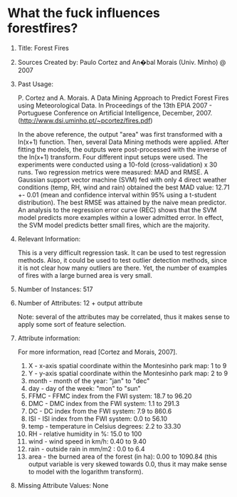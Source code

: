# What the fuck influences forestfires?
1. Title: Forest Fires

2. Sources
   Created by: Paulo Cortez and An�bal Morais (Univ. Minho) @ 2007
   
3. Past Usage:

   P. Cortez and A. Morais. A Data Mining Approach to Predict Forest Fires using Meteorological Data.
   In Proceedings of the 13th EPIA 2007 - Portuguese Conference on Artificial Intelligence, 
   December, 2007. (http://www.dsi.uminho.pt/~pcortez/fires.pdf)
   
   In the above reference, the output "area" was first transformed with a ln(x+1) function.
   Then, several Data Mining methods were applied. After fitting the models, the outputs were
   post-processed with the inverse of the ln(x+1) transform. Four different input setups were
   used. The experiments were conducted using a 10-fold (cross-validation) x 30 runs. Two
   regression metrics were measured: MAD and RMSE. A Gaussian support vector machine (SVM) fed
   with only 4 direct weather conditions (temp, RH, wind and rain) obtained the best MAD value:
   12.71 +- 0.01 (mean and confidence interval within 95% using a t-student distribution). The
   best RMSE was attained by the naive mean predictor. An analysis to the regression error curve
   (REC) shows that the SVM model predicts more examples within a lower admitted error. In effect,
   the SVM model predicts better small fires, which are the majority. 
 
4. Relevant Information:

   This is a very difficult regression task. It can be used to test regression methods. Also,
   it could be used to test outlier detection methods, since it is not clear how many outliers
   are there. Yet, the number of examples of fires with a large burned area is very small.

5. Number of Instances: 517 

6. Number of Attributes: 12 + output attribute
  
   Note: several of the attributes may be correlated, thus it makes sense to apply some sort of
   feature selection.

7. Attribute information:

   For more information, read [Cortez and Morais, 2007].

   1. X - x-axis spatial coordinate within the Montesinho park map: 1 to 9
   2. Y - y-axis spatial coordinate within the Montesinho park map: 2 to 9
   3. month - month of the year: "jan" to "dec" 
   4. day - day of the week: "mon" to "sun"
   5. FFMC - FFMC index from the FWI system: 18.7 to 96.20
   6. DMC - DMC index from the FWI system: 1.1 to 291.3 
   7. DC - DC index from the FWI system: 7.9 to 860.6 
   8. ISI - ISI index from the FWI system: 0.0 to 56.10
   9. temp - temperature in Celsius degrees: 2.2 to 33.30
   10. RH - relative humidity in %: 15.0 to 100
   11. wind - wind speed in km/h: 0.40 to 9.40 
   12. rain - outside rain in mm/m2 : 0.0 to 6.4 
   13. area - the burned area of the forest (in ha): 0.00 to 1090.84 
   (this output variable is very skewed towards 0.0, thus it may make
    sense to model with the logarithm transform). 

8. Missing Attribute Values: None
